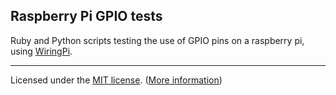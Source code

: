 ## Raspberry Pi GPIO tests

Ruby and Python scripts testing the use of GPIO pins on a raspberry pi,
using [WiringPi](http://wiringpi.com).

---
Licensed under the [MIT license](License.txt).
([More information](http://en.wikipedia.org/wiki/MIT_license))
